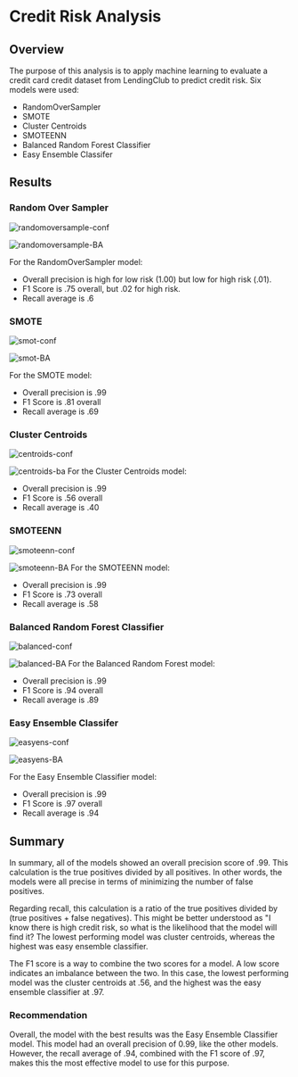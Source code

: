# Credit Risk Analysis  
## Overview  
The purpose of this analysis is to apply machine learning to evaluate a credit card credit dataset from LendingClub to predict credit risk.  Six models were used:  

* RandomOverSampler
* SMOTE
* Cluster Centroids
* SMOTEENN
* Balanced Random Forest Classifier
* Easy Ensemble Classifer

## Results  
### Random Over Sampler  
![randomoversample-conf](https://user-images.githubusercontent.com/88070999/145698872-a3fba8cc-e3fa-427f-b7d9-be5df89c538f.png)

![randomoversample-BA](https://user-images.githubusercontent.com/88070999/145698875-6503d40c-7a6d-4b1a-94d8-8cd107c2d509.png)

For the RandomOverSampler model:
* Overall precision is high for low risk (1.00) but low for high risk (.01).
* F1 Score is .75 overall, but .02 for high risk.
* Recall average is .6

### SMOTE  
![smot-conf](https://user-images.githubusercontent.com/88070999/145698876-8141ee18-c96f-4234-8e78-69d8970e24d9.png)

![smot-BA](https://user-images.githubusercontent.com/88070999/145698878-7fda69cf-2d3b-4da0-8277-508c198ce0e9.png)

For the SMOTE model:
* Overall precision is .99
* F1 Score is .81 overall
* Recall average is .69

### Cluster Centroids  
![centroids-conf](https://user-images.githubusercontent.com/88070999/145698880-efd48f0e-243f-4479-b660-0f6550fc6311.png)

![centroids-ba](https://user-images.githubusercontent.com/88070999/145698882-ecbc4c5e-da2f-4de2-a3e9-8924c053dafe.png)
For the Cluster Centroids model:
* Overall precision is .99
* F1 Score is .56 overall
* Recall average is .40

### SMOTEENN  
![smoteenn-conf](https://user-images.githubusercontent.com/88070999/145698890-2c6e9893-f541-40e0-a1c0-fd3d06bec029.png)

![smoteenn-BA](https://user-images.githubusercontent.com/88070999/145698892-9799a313-c7d7-4fad-8628-1775552c84f9.png)
For the SMOTEENN model:
* Overall precision is .99
* F1 Score is .73 overall
* Recall average is .58

### Balanced Random Forest Classifier  
![balanced-conf](https://user-images.githubusercontent.com/88070999/145698894-51aa9c18-014a-4fe9-b4bc-fd036c2c1bb1.png)

![balanced-BA](https://user-images.githubusercontent.com/88070999/145698898-74b8bed1-c549-4b67-9502-97c9ad7c6030.png)
For the Balanced Random Forest model:
* Overall precision is .99
* F1 Score is .94 overall
* Recall average is .89

### Easy Ensemble Classifer  
![easyens-conf](https://user-images.githubusercontent.com/88070999/145698900-9160020d-1099-4ddf-ab37-7b7f634c9417.png)

![easyens-BA](https://user-images.githubusercontent.com/88070999/145698901-c06ba0db-8baa-45ba-bbb6-05a210caf8b6.png)

For the Easy Ensemble Classifier model:
* Overall precision is .99
* F1 Score is .97 overall
* Recall average is .94


## Summary  
In summary, all of the models showed an overall precision score of .99.  This calculation is the true positives divided by all positives.  In other words, the models were all precise in terms of minimizing the number of false positives.  

Regarding recall, this calculation is a ratio of the true positives divided by (true positives + false negatives).  This might be better understood as "I know there is high credit risk, so what is the likelihood that the model will find it?  The lowest performing model was cluster centroids, whereas the highest was easy ensemble classifier.  

The F1 score is a way to combine the two scores for a model.  A low score indicates an imbalance between the two.  In this case, the lowest performing model was the cluster centroids at .56, and the highest was the easy ensemble classifier at .97.


### Recommendation  
Overall, the model with the best results was the Easy Ensemble Classifier model.  This model had an overall precision of 0.99, like the other models.  However, the recall average of .94, combined with the F1 score of .97, makes this the most effective model to use for this purpose.
